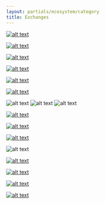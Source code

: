 ```yaml
---
layout: partials/ecosystem/category
title: Exchanges
---
```


[![alt text](//assets/img/ecosystem/exchanges/bittrex.svg)](bittrex-international-lists-orbs)

[![alt text](//assets/img/ecosystem/exchanges/bithub.svg)](https://twitter.com/orbs_network/status/1118771140326039552?lang=eu)

[![alt text](//assets/img/ecosystem/exchanges/upbit.svg)](https://upbit.com/exchange?code=CRIX.UPBIT.KRW-ORBS)

[![alt text](//assets/img/ecosystem/exchanges/huobi.svg)](https://www.huobi.co.kr/en-US/introduction/orbs)

[![alt text](//assets/img/ecosystem/exchanges/okex.svg)](https://www.okex.com/markets/spot-info/orbs-usdt)

[![alt text](//assets/img/ecosystem/exchanges/coinone.png)](https://coinone.co.kr/exchange/trade/orbs/krw)

![alt text](//assets/img/ecosystem/exchanges/bilaxy.svg)
![alt text](//assets/img/ecosystem/exchanges/bitsonic.svg)
![alt text](//assets/img/ecosystem/exchanges/probit.svg)

[![alt text](//assets/img/ecosystem/exchanges/latoken.svg)](https://latoken.com/exchange/ORBS_USDT)

[![alt text](//assets/img/ecosystem/exchanges/kucoin.svg)](https://trade.kucoin.com/spot/ORBS-USDT?lang=en_US)

[![alt text](//assets/img/ecosystem/exchanges/ftx.svg)](https://ftx.com/trade/ORBS/USD)

![alt text](//assets/img/ecosystem/exchanges/dax.svg)

[![alt text](//assets/img/ecosystem/exchanges/gateio.svg)](https://www.gate.io/trade/ORBS_USDT)

[![alt text](//assets/img/ecosystem/exchanges/p2p.png)](https://p2pb2b.io/trade/ORBS_USDT)

[![alt text](//assets/img/ecosystem/exchanges/consbit.png)](https://coinsbit.io/trade_classic/ORBS_ETH)

[![alt text](//assets/img/ecosystem/exchanges/bibox.png)](https://www.bibox.com/en/exchange/basic/ORBS_USDT)
